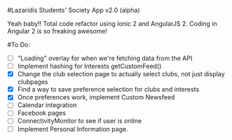 #Lazaridis Students' Society App v2.0 (alpha)

Yeah baby!! Total code refactor using Ionic 2 and AngularJS 2. Coding in Angular 2 is so freaking awesome!

#To Do:
- [ ] "Loading" overlay for when we're fetching data from the API
- [ ] Implement hashing for Interests getCustomFeed()
- [x] Change the club selection page to actually select clubs, not just display clubpages
- [x] Find a way to save preference selection for clubs and interests
- [x] Once preferences work, implement Custom Newsfeed
- [ ] Calendar integration
- [ ] Facebook pages
- [ ] ConnectivityMonitor to see if user is online
- [ ] Implement Personal Information page.